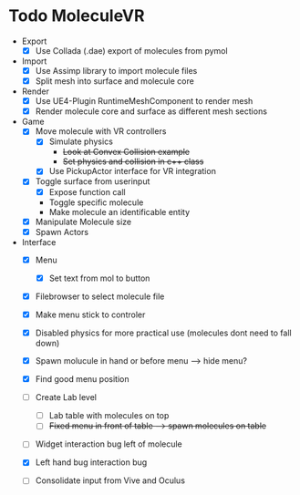 # Todo MoleculeVR 
* Export
  - [x] Use Collada (.dae) export of molecules  from  pymol  
* Import
  - [x] Use Assimp library to import molecule files
  - [x] Split mesh into surface and molecule core
* Render
  - [x] Use UE4-Plugin RuntimeMeshComponent to render mesh
  - [x] Render molecule core and surface as different mesh sections
* Game
  - [x] Move molecule with VR controllers
    - [x] Simulate physics 
      - ~~Look at Convex Collision example~~
      - ~~Set physics and collision in c++ class~~
     - [x] Use PickupActor interface for VR integration
  - [x] Toggle surface from userinput
    - [x] Expose function call
    - Toggle specific molecule
    - Make molecule an identificable entity
  - [x] Manipulate Molecule size 
  - [x] Spawn Actors
* Interface
  - [x] Menu
    - [x] Set text from mol to button
  - [x] Filebrowser to select molecule file
  - [x] Make menu stick to controler
  - [x] Disabled physics for more practical use (molecules dont need to fall down)
  - [x] Spawn molucule in hand or before menu --> hide menu?
  - [x] Find good menu position
  - [ ] Create Lab level
    - [ ] Lab table with molecules on top
    - [ ] ~~Fixed menu in front of table --> spawn molecules on table~~
  - [ ] Widget interaction bug left of molecule
  - [x] Left hand bug interaction bug
  - [ ] Consolidate input from Vive and Oculus


